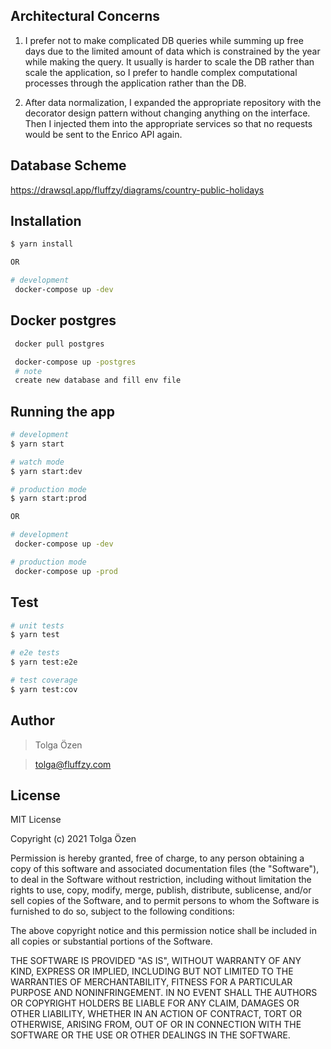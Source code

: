 
## Architectural Concerns

1. I prefer not to make complicated DB queries while summing up free days due to the limited amount of data which is constrained by the year while making the query. It usually is harder to scale the DB rather than scale the application, so I prefer to handle complex computational processes through the application rather than the DB.

2. After data normalization, I expanded the appropriate repository with the decorator design pattern without changing anything on the interface. Then I injected them into the appropriate services so that no requests would be sent to the Enrico API again.

## Database Scheme

https://drawsql.app/fluffzy/diagrams/country-public-holidays

## Installation

```bash
$ yarn install

OR

# development
 docker-compose up -dev
```

## Docker postgres

```bash
 docker pull postgres

 docker-compose up -postgres
 # note
 create new database and fill env file
```

## Running the app

```bash
# development
$ yarn start

# watch mode
$ yarn start:dev

# production mode
$ yarn start:prod

OR

# development
 docker-compose up -dev

# production mode
 docker-compose up -prod
```

## Test

```bash
# unit tests
$ yarn test

# e2e tests
$ yarn test:e2e

# test coverage
$ yarn test:cov
```

## Author

> Tolga Özen

> tolga@fluffzy.com

## License

MIT License

Copyright (c) 2021 Tolga Özen

Permission is hereby granted, free of charge, to any person obtaining a copy
of this software and associated documentation files (the "Software"), to deal
in the Software without restriction, including without limitation the rights
to use, copy, modify, merge, publish, distribute, sublicense, and/or sell
copies of the Software, and to permit persons to whom the Software is
furnished to do so, subject to the following conditions:

The above copyright notice and this permission notice shall be included in all
copies or substantial portions of the Software.

THE SOFTWARE IS PROVIDED "AS IS", WITHOUT WARRANTY OF ANY KIND, EXPRESS OR
IMPLIED, INCLUDING BUT NOT LIMITED TO THE WARRANTIES OF MERCHANTABILITY,
FITNESS FOR A PARTICULAR PURPOSE AND NONINFRINGEMENT. IN NO EVENT SHALL THE
AUTHORS OR COPYRIGHT HOLDERS BE LIABLE FOR ANY CLAIM, DAMAGES OR OTHER
LIABILITY, WHETHER IN AN ACTION OF CONTRACT, TORT OR OTHERWISE, ARISING FROM,
OUT OF OR IN CONNECTION WITH THE SOFTWARE OR THE USE OR OTHER DEALINGS IN THE
SOFTWARE.

